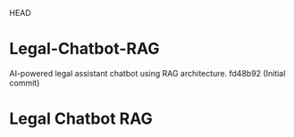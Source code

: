  HEAD
# Legal-Chatbot-RAG
AI-powered legal assistant chatbot using RAG architecture.
 fd48b92 (Initial commit)
# Legal Chatbot RAG
